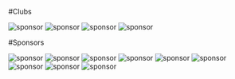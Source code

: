 
#Clubs

![sponsor](http://placekitten.com/g/420/420)
![sponsor](http://placekitten.com/g/420/420)
![sponsor](http://placekitten.com/g/420/420)
![sponsor](http://placekitten.com/g/420/420)

#Sponsors

![sponsor](http://placekitten.com/g/270/270)
![sponsor](http://placekitten.com/g/270/270)
![sponsor](http://placekitten.com/g/270/270)
![sponsor](http://placekitten.com/g/270/270)
![sponsor](http://placekitten.com/g/270/270)
![sponsor](http://placekitten.com/g/270/270)
![sponsor](http://placekitten.com/g/270/270)
![sponsor](http://placekitten.com/g/270/270)
![sponsor](http://placekitten.com/g/270/270)